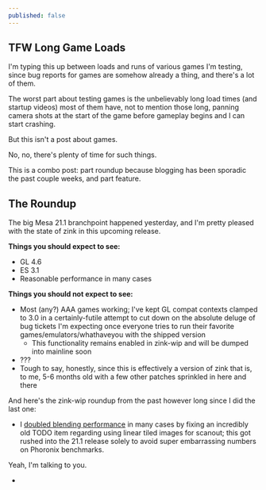 ```yaml
---
published: false
---
```

## TFW Long Game Loads

I'm typing this up between loads and runs of various games I'm testing, since bug reports for games are somehow already a thing, and there's a lot of them.

The worst part about testing games is the unbelievably long load times (and startup videos) most of them have, not to mention those long, panning camera shots at the start of the game before gameplay begins and I can start crashing.

But this isn't a post about games.

No, no, there's plenty of time for such things.

This is a combo post: part roundup because blogging has been sporadic the past couple weeks, and part feature.

## The Roundup
The big Mesa 21.1 branchpoint happened yesterday, and I'm pretty pleased with the state of zink in this upcoming release.

**Things you should expect to see:**
* GL 4.6
* ES 3.1
* Reasonable performance in many cases

**Things you should not expect to see:**
* Most (any?) AAA games working; I've kept GL compat contexts clamped to 3.0 in a certainly-futile attempt to cut down on the absolute deluge of bug tickets I'm expecting once everyone tries to run their favorite games/emulators/whathaveyou with the shipped version
  * This functionality remains enabled in zink-wip and will be dumped into mainline soon
* ???
* Tough to say, honestly, since this is effectively a version of zink that is, to me, 5-6 months old with a few other patches sprinkled in here and there

And here's the zink-wip roundup from the past however long since I did the last one:
* I [doubled blending performance](https://gitlab.freedesktop.org/mesa/mesa/-/merge_requests/10180) in many cases by fixing an incredibly old TODO item regarding using linear tiled images for scanout; this got rushed into the 21.1 release solely to avoid super embarrassing numbers on Phoronix benchmarks.

Yeah, I'm talking to you.

* 